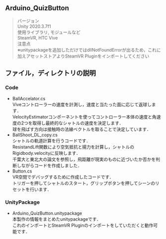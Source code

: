 ## Arduino_QuizButton
> バージョン<br>
Unity 2020.3.7f1<br>
> 使用ライブラリ, モジュールなど<br>
SteamVR, HTC Vive<br>
> 注意点<br>
※unitypackageを追加しただけではdllNotFoundErrorが出るため，これに加えアセットストアよりSteamVR Pluginをインポートしてください<br>
## ファイル，ディレクトリの説明
### Code
- BallAccelator.cs<br>
Viveコントローラーの速度を計測し，速度と当たった面に応じて返球します．<br>
VelocityEstimatorコンポーネントを使ってコントローラー本体の速度と角速度の2つを取得し最終的なシャトルの速度を決定します．<br>
球を飛ばす方向は接触時の法線ベクトルを取ることで決定しています．<br>
- BallShoot_DL_copy.cs<br>
シャトルの軌道計算を行うコードです．<br>
ResistandLift関数により空気抵抗と揚力を計算し，シャトルのRigidbody.velocityに反映します．<br>
千葉大と東北大の論文を参照し，飛距離が現実のものに近づいたか否かを判断しながらコードを作成しました．<br>
- Button.cs<br>
VR空間でデバッグするために作成したコードです．<br>
トリガーを押してシャトルのスタート，グリップボタンを押してシーンのリセットを行います．<br>

### UnityPackage
- Arduino_QuizButton.unitypackage<br>
本製作の情報をまとめたunitypackageです．<br>
これのインポートとSteamVR Pluginのインポートをしていただくと動作可能です．<br>
